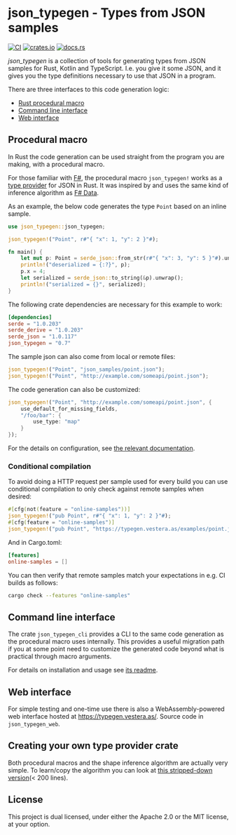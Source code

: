 # json_typegen - Types from JSON samples

[![CI](https://github.com/evestera/json_typegen/actions/workflows/ci.yml/badge.svg)](https://github.com/evestera/json_typegen/actions/workflows/ci.yml)
[![crates.io](https://img.shields.io/crates/v/json_typegen.svg)](https://crates.io/crates/json_typegen)
[![docs.rs](https://docs.rs/json_typegen/badge.svg)](https://docs.rs/json_typegen/)

*json_typegen* is a collection of tools for generating types from
JSON samples for Rust, Kotlin and TypeScript. I.e. you give it some JSON, and it
gives you the type definitions necessary to use that JSON in a program.

There are three interfaces to this code generation logic:

- [Rust procedural macro](#procedural-macro)
- [Command line interface](#command-line-interface)
- [Web interface](#web-interface)

## Procedural macro

In Rust the code generation can be used straight from the program you are
making, with a procedural macro.

For those familiar with [F#], the procedural macro `json_typegen!` works as
a [type provider] for JSON in Rust. It was inspired by and uses the same kind
of inference algorithm as [F# Data].

[serde]: https://serde.rs/
[F# Data]: http://fsprojects.github.io/FSharp.Data/
[F#]: http://fsharp.org/
[type provider]: https://docs.microsoft.com/en-us/dotnet/fsharp/tutorials/type-providers/

As an example, the below code generates the type `Point` based on an inline sample.

```rust
use json_typegen::json_typegen;

json_typegen!("Point", r#"{ "x": 1, "y": 2 }"#);

fn main() {
    let mut p: Point = serde_json::from_str(r#"{ "x": 3, "y": 5 }"#).unwrap();
    println!("deserialized = {:?}", p);
    p.x = 4;
    let serialized = serde_json::to_string(&p).unwrap();
    println!("serialized = {}", serialized);
}
```

The following crate dependencies are necessary for this example to work:

```toml
[dependencies]
serde = "1.0.203"
serde_derive = "1.0.203"
serde_json = "1.0.117"
json_typegen = "0.7"
```

The sample json can also come from local or remote files:

```rust
json_typegen!("Point", "json_samples/point.json");
json_typegen!("Point", "http://example.com/someapi/point.json");
```

The code generation can also be customized:

```rust
json_typegen!("Point", "http://example.com/someapi/point.json", {
    use_default_for_missing_fields,
    "/foo/bar": {
        use_type: "map"
    }
});
```

For the details on configuration, see [the relevant documentation](CONFIGURATION.md).

### Conditional compilation

To avoid doing a HTTP request per sample used for every build
you can use conditional compilation to only check against remote samples when desired:

```rust
#[cfg(not(feature = "online-samples"))]
json_typegen!("pub Point", r#"{ "x": 1, "y": 2 }"#);
#[cfg(feature = "online-samples")]
json_typegen!("pub Point", "https://typegen.vestera.as/examples/point.json");
```

And in Cargo.toml:

```toml
[features]
online-samples = []
```

You can then verify that remote samples match your expectations in
e.g. CI builds as follows:

```sh
cargo check --features "online-samples"
```


## Command line interface

The crate `json_typegen_cli` provides a CLI to the same code generation as the
procedural macro uses internally. This provides a useful migration path if you
at some point need to customize the generated code beyond what is practical
through macro arguments.

For details on installation and usage see [its readme](json_typegen_cli/README.md).


## Web interface

For simple testing and one-time use there is also a WebAssembly-powered 
web interface hosted at <https://typegen.vestera.as/>.
Source code in `json_typegen_web`.

## Creating your own type provider crate

Both procedural macros and the shape inference algorithm are actually very
simple. To learn/copy the algorithm you can look at
[this stripped-down version](https://github.com/evestera/thesis/tree/master/code/shape_inference)(< 200 lines).

## License

This project is dual licensed, under either the Apache 2.0 or the MIT license, at your option.
